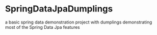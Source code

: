 SpringDataJpaDumplings
======================

a basic spring data demonstration project with dumplings demonstrating most of the Spring Data Jpa features
